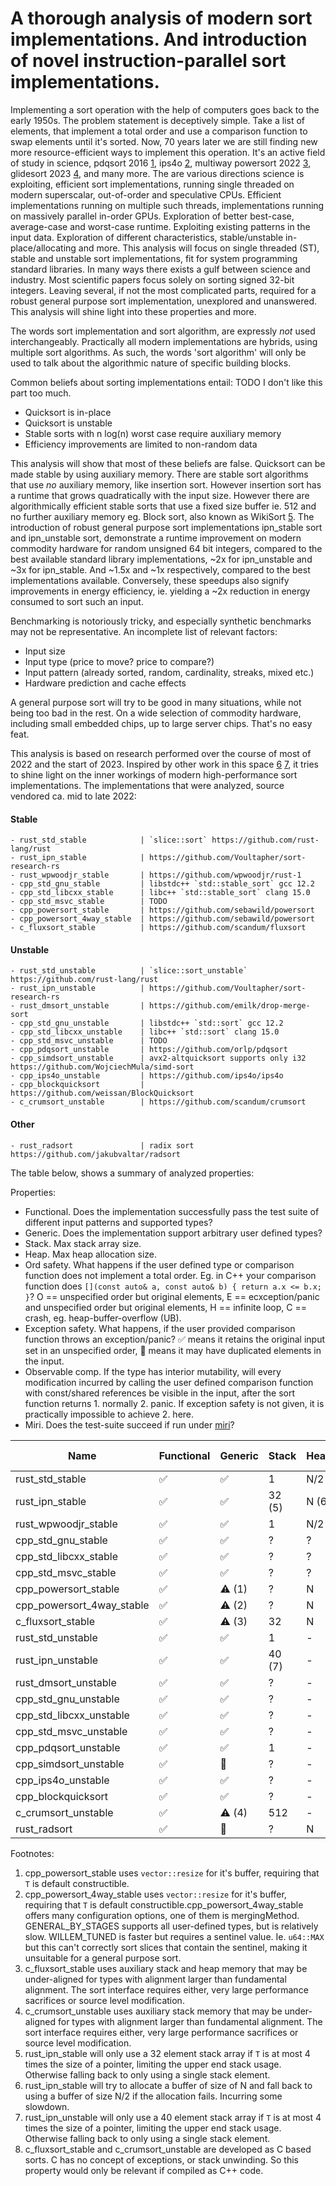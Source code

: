 # A thorough analysis of modern sort implementations. And introduction of novel instruction-parallel sort implementations.

Implementing a sort operation with the help of computers goes back to the early 1950s. The problem statement is deceptively simple. Take a list of elements, that implement a total order and use a comparison function to swap elements until it's sorted. Now, 70 years later we are still finding new more resource-efficient ways to implement this operation. It's an active field of study in science, pdqsort 2016 [1](https://arxiv.org/pdf/2106.05123.pdf), ips4o [2](https://arxiv.org/pdf/1705.02257.pdf), multiway powersort 2022 [3](https://arxiv.org/pdf/2209.06909.pdf), glidesort 2023 [4](TODO), and many more. The are various directions science is exploiting, efficient sort implementations, running single threaded on modern superscalar, out-of-order and speculative CPUs. Efficient implementations running on multiple such threads, implementations running on massively parallel in-order GPUs. Exploration of better best-case, average-case and worst-case runtime. Exploiting existing patterns in the input data. Exploration of different characteristics, stable/unstable in-place/allocating and more. This analysis will focus on single threaded (ST), stable and unstable sort implementations, fit for system programming standard libraries. In many ways there exists a gulf between science and industry. Most scientific papers focus solely on sorting signed 32-bit integers. Leaving several, if not the most complicated parts, required for a robust general purpose sort implementation, unexplored and unanswered. This analysis will shine light into these properties and more.

The words sort implementation and sort algorithm, are expressly *not* used interchangeably. Practically all modern implementations are hybrids, using multiple sort algorithms. As such, the words 'sort algorithm' will only be used to talk about the algorithmic nature of specific building blocks.

Common beliefs about sorting implementations entail: TODO I don't like this part too much.

- Quicksort is in-place
- Quicksort is unstable
- Stable sorts with n log(n) worst case require auxiliary memory
- Efficiency improvements are limited to non-random data

This analysis will show that most of these beliefs are false. Quicksort can be made stable by using auxiliary memory. There are stable sort algorithms that use *no* auxiliary memory, like insertion sort. However insertion sort has a runtime that grows quadratically with the input size. However there are algorithmically efficient stable sorts that use a fixed size buffer ie. 512 and no further auxiliary memory eg. Block sort, also known as WikiSort [5](https://raw.githubusercontent.com/BonzaiThePenguin/WikiSort/master/tamc2008.pdf). The introduction of robust general purpose sort implementations ipn_stable sort and ipn_unstable sort, demonstrate a runtime improvement on modern commodity hardware for random unsigned 64 bit integers, compared to the best available standard library implementations, ~2x for ipn_unstable and ~3x for ipn_stable. And ~1.5x and ~1x respectively, compared to the best implementations available. Conversely, these speedups also signify improvements in energy efficiency, ie. yielding a ~2x reduction in energy consumed to sort such an input.

Benchmarking is notoriously tricky, and especially synthetic benchmarks may not be representative. An incomplete list of relevant factors:

- Input size
- Input type (price to move? price to compare?)
- Input pattern (already sorted, random, cardinality, streaks, mixed etc.)
- Hardware prediction and cache effects

A general purpose sort will try to be good in many situations, while not being too bad in the rest. On a wide selection of commodity hardware, including small embedded chips, up to large server chips. That's no easy feat.

This analysis is based on research performed over the course of most of 2022 and the start of 2023. Inspired by other work in this space [6](https://danlark.org/2022/04/20/changing-stdsort-at-googles-scale-and-beyond/) [7](https://github.com/scandum/fluxsort), it tries to shine light on the inner workings of modern high-performance sort implementations. The implementations that were analyzed, source vendored ca. mid to late 2022:

#### Stable

```
- rust_std_stable            | `slice::sort` https://github.com/rust-lang/rust
- rust_ipn_stable            | https://github.com/Voultapher/sort-research-rs
- rust_wpwoodjr_stable       | https://github.com/wpwoodjr/rust-1
- cpp_std_gnu_stable         | libstdc++ `std::stable_sort` gcc 12.2
- cpp_std_libcxx_stable      | libc++ `std::stable_sort` clang 15.0
- cpp_std_msvc_stable        | TODO
- cpp_powersort_stable       | https://github.com/sebawild/powersort
- cpp_powersort_4way_stable  | https://github.com/sebawild/powersort
- c_fluxsort_stable          | https://github.com/scandum/fluxsort
```

#### Unstable

```
- rust_std_unstable          | `slice::sort_unstable` https://github.com/rust-lang/rust
- rust_ipn_unstable          | https://github.com/Voultapher/sort-research-rs
- rust_dmsort_unstable       | https://github.com/emilk/drop-merge-sort
- cpp_std_gnu_unstable       | libstdc++ `std::sort` gcc 12.2
- cpp_std_libcxx_unstable    | libc++ `std::sort` clang 15.0
- cpp_std_msvc_unstable      | TODO
- cpp_pdqsort_unstable       | https://github.com/orlp/pdqsort
- cpp_simdsort_unstable      | avx2-altquicksort supports only i32 https://github.com/WojciechMula/simd-sort
- cpp_ips4o_unstable         | https://github.com/ips4o/ips4o
- cpp_blockquicksort         | https://github.com/weissan/BlockQuicksort
- c_crumsort_unstable        | https://github.com/scandum/crumsort
```

#### Other

```
- rust_radsort               | radix sort https://github.com/jakubvaltar/radsort
```

The table below, shows a summary of analyzed properties:

Properties:
- Functional. Does the implementation successfully pass the test suite of different input patterns and supported types?
- Generic. Does the implementation support arbitrary user defined types?
- Stack. Max stack array size.
- Heap. Max heap allocation size.
- Ord safety. What happens if the user defined type or comparison function does not implement a total order. Eg. in C++ your comparison function does `[](const auto& a, const auto& b) { return a.x <= b.x; }`? O == unspecified order but original elements, E == ecxception/panic and unspecified order but original elements, H == infinite loop, C == crash, eg. heap-buffer-overflow (UB).
- Exception safety. What happens, if the user provided comparison function throws an exception/panic? ✅ means it retains the original input set in an unspecified order, 🚫 means it may have duplicated elements in the input.
- Observable comp. If the type has interior mutability, will every modification incurred by calling the user defined comparison function with const/shared references be visible in the input, after the sort function returns 1. normally 2. panic. If exception safety is not given, it is practically impossible to achieve 2. here.
- Miri. Does the test-suite succeed if run under [miri](https://github.com/rust-lang/miri)?

| Name                       | Functional | Generic | Stack  | Heap  | Ord safety | Exception safety | Observable comp | Miri |
|----------------------------|------------|---------|--------|------ |------------|------------------|-----------------|------|
| rust_std_stable            | ✅         | ✅      | 1      | N/2   | O          | ✅               | 1. ✅ 2. ✅     | ✅   |
| rust_ipn_stable            | ✅         | ✅      | 32 (5) | N (6) | O or E     | ✅               | 1. ✅ 2. ✅     | ✅   |
| rust_wpwoodjr_stable       | ✅         | ✅      | 1      | N/2   | O          | ✅               | 1. ✅ 2. ✅     | 🚫   |
| cpp_std_gnu_stable         | ✅         | ✅      | ?      | ?     | C          | 🚫               | 1. ✅ 2. 🚫     | -    |
| cpp_std_libcxx_stable      | ✅         | ✅      | ?      | ?     | O          | 🚫               | 1. ✅ 2. 🚫     | -    |
| cpp_std_msvc_stable        | ✅         | ✅      | ?      | ?     | C          | 🚫               | 1. ✅ 2. 🚫     | -    |
| cpp_powersort_stable       | ✅         | ⚠️ (1)  | ?      | N     | O          | 🚫               | 1. ✅ 2. 🚫     | -    |
| cpp_powersort_4way_stable  | ✅         | ⚠️ (2)  | ?      | N     | O          | 🚫               | 1. ✅ 2. 🚫     | -    |
| c_fluxsort_stable          | ✅         | ⚠️ (3)  | 32     | N     | C          | 🚫 (8)           | 1. 🚫 2. 🚫     | -    |
| rust_std_unstable          | ✅         | ✅      | 1      | -     | O          | ✅               | 1. ✅ 2. ✅     | ✅   |
| rust_ipn_unstable          | ✅         | ✅      | 40 (7) | -     | O or E     | ✅               | 1. ✅ 2. ✅     | ✅   |
| rust_dmsort_unstable       | ✅         | ✅      | ?      | -     | O          | ✅               | 1. ✅ 2. 🚫     | 🚫   |
| cpp_std_gnu_unstable       | ✅         | ✅      | ?      | -     | C          | 🚫               | 1. ✅ 2. 🚫     | -    |
| cpp_std_libcxx_unstable    | ✅         | ✅      | ?      | -     | H          | 🚫               | 1. ✅ 2. 🚫     | -    |
| cpp_std_msvc_unstable      | ✅         | ✅      | ?      | -     | C          | 🚫               | 1. ✅ 2. 🚫     | -    |
| cpp_pdqsort_unstable       | ✅         | ✅      | 1      | -     | H or C     | 🚫               | 1. ✅ 2. 🚫     | -    |
| cpp_simdsort_unstable      | ✅         | 🚫      | ?      | -     | -          | -                | -               | -    | 
| cpp_ips4o_unstable         | ✅         | ✅      | ?      | -     | C          | 🚫               | 1. 🚫 2. 🚫     | -    |
| cpp_blockquicksort         | ✅         | ✅      | ?      | -     | C          | 🚫               | 1. ✅ 2. 🚫     | -    |
| c_crumsort_unstable        | ✅         | ⚠️ (4)  | 512    | -     | C          | 🚫 (8)           | 1. 🚫 2. 🚫     | -    |
| rust_radsort               | ✅         | 🚫      | ?      | N     | -          | -                | -               | -    |

Footnotes:
1. cpp_powersort_stable uses `vector::resize` for it's buffer, requiring that `T` is default constructible.
2. cpp_powersort_4way_stable uses `vector::resize` for it's buffer, requiring that `T` is default constructible.cpp_powersort_4way_stable offers many configuration options, one of them is mergingMethod. GENERAL_BY_STAGES supports all user-defined types, but is relatively slow. WILLEM_TUNED is faster but requires a sentinel value. Ie. `u64::MAX` but this can't correctly sort slices that contain the sentinel, making it unsuitable for a general purpose sort.
3. c_fluxsort_stable uses auxiliary stack and heap memory that may be under-aligned for types with alignment larger than fundamental alignment. The sort interface requires either, very large performance sacrifices or source level modification.
4. c_crumsort_unstable uses auxiliary stack memory that may be under-aligned for types with alignment larger than fundamental alignment. The sort interface requires either, very large performance sacrifices or source level modification.
5. rust_ipn_stable will only use a 32 element stack array if `T` is at most 4 times the size of a pointer, limiting the upper end stack usage. Otherwise falling back to only using a single stack element.
6. rust_ipn_stable will try to allocate a buffer of size of N and fall back to using a buffer of size N/2 if the allocation fails. Incurring some slowdown.
7. rust_ipn_unstable will only use a 40 element stack array if `T` is at most 4 times the size of a pointer, limiting the upper end stack usage. Otherwise falling back to only using a single stack element.
8. c_fluxsort_stable and c_crumsort_unstable are developed as C based sorts. C has no concept of exceptions, or stack unwinding. So this property would only be relevant if compiled as C++ code.
